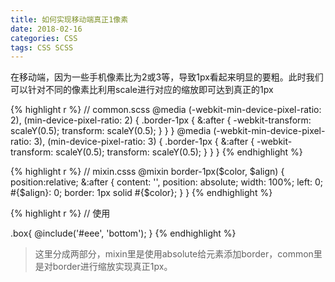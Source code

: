 ```yaml
---
title: 如何实现移动端真正1像素
date: 2018-02-16
categories: CSS
tags: CSS SCSS
---
```


在移动端，因为一些手机像素比为2或3等，导致1px看起来明显的要粗。此时我们可以针对不同的像素比利用scale进行对应的缩放即可达到真正的1px

{% highlight r %}
// common.scss
@media (-webkit-min-device-pixel-ratio: 2), (min-device-pixel-ratio: 2) {
	.border-1px {
		&:after {
			-webkit-transform: scaleY(0.5);
			transform: scaleY(0.5);
		}
	}
}
@media (-webkit-min-device-pixel-ratio: 3), (min-device-pixel-ratio: 3) {
	.border-1px {
		&:after {
			-webkit-transform: scaleY(0.5);
			transform: scaleY(0.5);
		}
	}
}
{% endhighlight %}

{% highlight r %}
// mixin.csss
@mixin border-1px($color, $align) {
	position:relative;
	&:after {
		content: '',
		position: absolute;
		width: 100%;
		left: 0;
		#{$align}: 0;
		border: 1px solid #{$color};
	}
}
{% endhighlight %}

{% highlight r %}
// 使用
<div class="box border-1px"></div>
.box{
	@include('#eee', 'bottom');
}
{% endhighlight %}


>这里分成两部分，mixin里是使用absolute给元素添加border，common里是对border进行缩放实现真正1px。